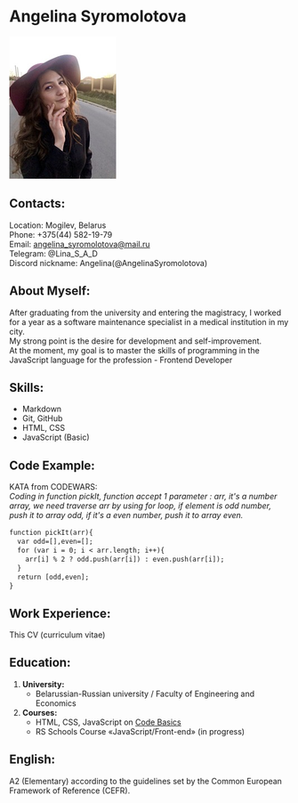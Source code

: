 # __Angelina Syromolotova__

![](photo.jpg)

## __Contacts:__
Location: Mogilev, Belarus\
Phone: +375(44) 582-19-79\
Email: angelina_syromolotova@mail.ru\
Telegram: @Lina_S_A_D\
Discord nickname: Angelina(@AngelinaSyromolotova)

## __About Myself:__
After graduating from the university and entering the magistracy, I worked for a year as a software maintenance specialist in a medical institution in my city.\
My strong point is the desire for development and self-improvement.\
At the moment, my goal is to master the skills of programming in the JavaScript language for the profession - Frontend Developer

## __Skills:__
+ Markdown
+ Git, GitHub
+ HTML, CSS
+ JavaScript (Basic)

## __Code Example:__
KATA from CODEWARS:\
*Coding in function pickIt, function accept 1 parameter : arr, it's a number array, we need traverse arr by using for loop, if element is odd number, push it to array odd, if it's a even number, push it to array even.*

```
function pickIt(arr){
  var odd=[],even=[];
  for (var i = 0; i < arr.length; i++){
    arr[i] % 2 ? odd.push(arr[i]) : even.push(arr[i]);
  }
  return [odd,even];
}
```
## __Work Experience:__
This CV (сurriculum vitae) 

## __Education:__
1) __University:__ 
    + Belarussian-Russian university / Faculty of Engineering and Economics
2) __Courses:__
    + HTML, CSS, JavaScript on  [Code Basics](https://ru.code-basics.com/)
    + RS Schools Course «JavaScript/Front-end» (in progress)

## __English:__
A2 (Elementary) according to the guidelines set by the Common European Framework of Reference (CEFR).